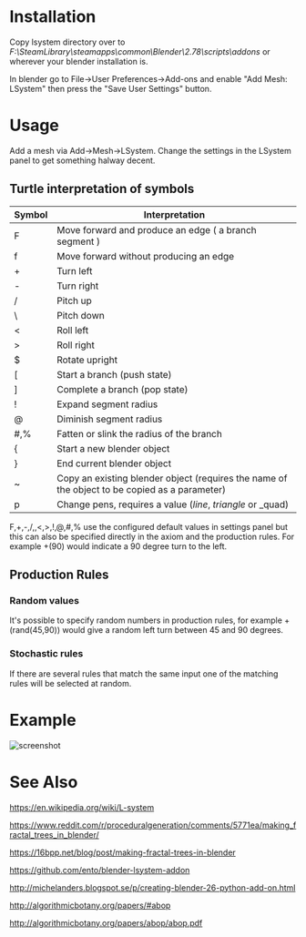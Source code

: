 
# Installation #

Copy lsystem directory over to
  _F:\SteamLibrary\steamapps\common\Blender\2.78\scripts\addons_
or wherever your blender installation is.

In blender go to File->User Preferences->Add-ons and enable
 "Add Mesh: LSystem" then press the "Save User Settings" button.

# Usage #

 Add a mesh via Add->Mesh->LSystem. Change the settings in the LSystem panel to get something halway decent.

## Turtle interpretation of symbols ##

| Symbol | Interpretation                           |
|--------|------------------------------------------|
| F      | Move forward and produce an edge ( a branch segment ) |
| f      | Move forward without producing an edge   |
| +      | Turn left                                |
| -      | Turn right                               |
| /      | Pitch up                                 |
| \      | Pitch down                               |
| <      | Roll left                                |
| >      | Roll right                               |
| $      | Rotate upright                           |
| [      | Start a branch (push state)              |
| ]      | Complete a branch (pop state)            |
| !      | Expand segment radius                    |
| @      | Diminish segment radius                  |
| #,%    | Fatten or slink the radius of the branch |
| {      | Start a new blender object               |
| }      | End current blender object               |
| ~      | Copy an existing blender object (requires the name of the object to be copied as a parameter) |
| p      | Change pens, requires a value (_line_, _triangle_ or _quad) |

F,+,-,/,\,<,>,!,@,#,% use the configured default values in settings panel but this
can also be specified directly in the axiom and the production rules. For example
+(90) would indicate a 90 degree turn to the left.

## Production Rules ##

### Random values ###
It's possible to specify random numbers in production rules, for example +(rand(45,90)) would
give a random left turn between 45 and 90 degrees.

### Stochastic rules ###

If there are several rules that match the same input one of the matching rules will be
selected at random.

# Example #

![screenshot](https://github.com/krljg/lsystem/blob/master/examples/sort_of_a_tree_screenshot.png)

# See Also #

https://en.wikipedia.org/wiki/L-system

https://www.reddit.com/r/proceduralgeneration/comments/5771ea/making_fractal_trees_in_blender/

https://16bpp.net/blog/post/making-fractal-trees-in-blender

https://github.com/ento/blender-lsystem-addon

http://michelanders.blogspot.se/p/creating-blender-26-python-add-on.html

http://algorithmicbotany.org/papers/#abop

http://algorithmicbotany.org/papers/abop/abop.pdf